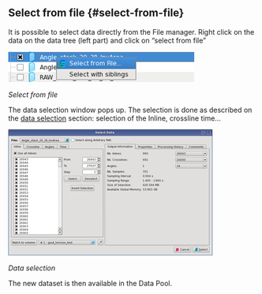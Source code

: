 ## Select from file {#select-from-file}

It is possible to select data directly from the File manager. Right click on the data on the data tree \(left part\) and click on “select from file”

![](/assets/008_file_manager.png)

_Select from file_

The data selection window pops up. The selection is done as described on the [data selection](/select_data/README.md) section: selection of the Inline, crossline time…

![](/assets/009_file_manager.png)

_Data selection_

The new dataset is then available in the Data Pool.

